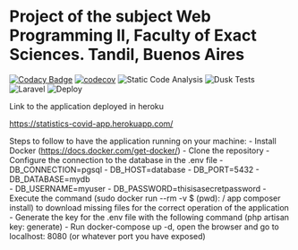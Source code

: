 # Project of the subject Web Programming II, Faculty of Exact Sciences. Tandil, Buenos Aires
[![Codacy Badge](https://api.codacy.com/project/badge/Grade/60a16024fe4c44d78a764c0e4f8a9afd)](https://app.codacy.com/gh/espindola-lucas/estadisticas-covid?utm_source=github.com&utm_medium=referral&utm_content=espindola-lucas/estadisticas-covid&utm_campaign=Badge_Grade)
[![codecov](https://codecov.io/gh/espindola-lucas/estadisticas-covid/branch/master/graph/badge.svg)](https://codecov.io/gh/espindola-lucas/estadisticas-covid)
![Static Code Analysis](https://github.com/espindola-lucas/estadisticas-covid/workflows/Static%20Code%20Analysis/badge.svg)
![Dusk Tests](https://github.com/espindola-lucas/estadisticas-covid/workflows/Dusk%20Tests/badge.svg)
![Laravel](https://github.com/espindola-lucas/estadisticas-covid/workflows/Laravel/badge.svg)
![Deploy](https://github.com/espindola-lucas/estadisticas-covid/workflows/Deploy/badge.svg)

Link to the application deployed in heroku

https://statistics-covid-app.herokuapp.com/

Steps to follow to have the application running on your machine:
    - Install Docker (https://docs.docker.com/get-docker/)
    - Clone the repository
    - Configure the connection to the database in the .env file
        - DB_CONNECTION=pgsql
        - DB_HOST=database
        - DB_PORT=5432
        - DB_DATABASE=mydb  
        - DB_USERNAME=myuser
        - DB_PASSWORD=thisisasecretpassword
    - Execute the command (sudo docker run --rm -v $ (pwd): / app composer install) to download missing files for the correct operation of the application
    - Generate the key for the .env file with the following command (php artisan key: generate)
    - Run docker-compose up -d, open the browser and go to localhost: 8080 (or whatever port you have exposed)